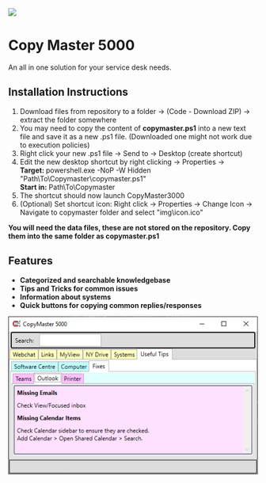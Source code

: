 <img src="/icon.ico"> 
<h1>Copy Master 5000</h1>
An all in one solution for your service desk needs.
<h2>Installation Instructions</h2>
<ol>
<li>Download files from repository to a folder -> (Code - Download ZIP) -> extract the folder somewhere</li>
<li>You may need to copy the content of <b>copymaster.ps1</b> into a new text file and save it as a new .ps1 file. (Downloaded one might not work due to execution policies)</li>
<li>Right click your new .ps1 file -> Send to -> Desktop (create shortcut)</li>
<li>Edit the new desktop shortcut by right clicking -> Properties -> <br><b>Target: </b>powershell.exe -NoP -W Hidden "Path\To\Copymaster\copymaster.ps1"<br><b>Start in:</b> Path\To\Copymaster</li>
<li>The shortcut should now launch CopyMaster3000</li>
<li>(Optional) Set shortcut icon: Right click -> Properties -> Change Icon -> Navigate to copymaster folder and select "img\icon.ico"</li>
</ol>
<b>You will need the data files, these are not stored on the repository. Copy them into the same folder as copymaster.ps1<b>

<h2>Features</h2>
<ul>
   <li style="list-style-type:disc">Categorized and searchable knowledgebase</li>
   <li style="list-style-type:disc">Tips and Tricks for common issues</li>
   <li style="list-style-type:disc">Information about systems</li>
   <li style="list-style-type:disc">Quick buttons for copying common replies/responses</li>
</ul>

<img src="/copymaster_preview.png"> 
